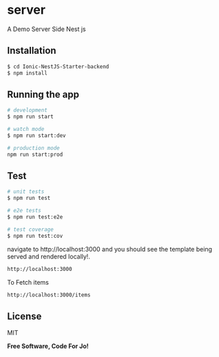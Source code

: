 # server 


A Demo Server Side Nest js 

## Installation

```bash
$ cd Ionic-NestJS-Starter-backend
$ npm install 
```

## Running the app

```bash
# development
$ npm run start

# watch mode
$ npm run start:dev

# production mode
npm run start:prod
```

## Test

```bash
# unit tests
$ npm run test

# e2e tests
$ npm run test:e2e

# test coverage
$ npm run test:cov
```
navigate to http://localhost:3000 and you should see the template being served and rendered locally!.

```sh
http://localhost:3000
```
To Fetch items
```sh
http://localhost:3000/items 
```

License
----

MIT


**Free Software, Code For Jo!**
